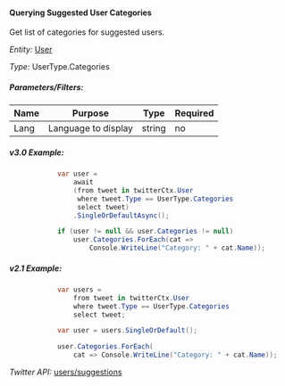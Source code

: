 #### Querying Suggested User Categories

Get list of categories for suggested users.

*Entity:* [User](../LINQ-to-Twitter-Entities/User-Entity.md)

*Type:* UserType.Categories

##### Parameters/Filters:

| Name | Purpose | Type | Required |
|------|---------|------|----------|
| Lang | Language to display | string | no |

##### v3.0 Example:

```c#
            var user =
                await
                (from tweet in twitterCtx.User
                 where tweet.Type == UserType.Categories
                 select tweet)
                .SingleOrDefaultAsync();

            if (user != null && user.Categories != null)
                user.Categories.ForEach(cat => 
                    Console.WriteLine("Category: " + cat.Name));
```

##### v2.1 Example:

```c#
            var users =
                from tweet in twitterCtx.User
                where tweet.Type == UserType.Categories
                select tweet;

            var user = users.SingleOrDefault();

            user.Categories.ForEach(
                cat => Console.WriteLine("Category: " + cat.Name));
```

*Twitter API:* [users/suggestions](https://developer.twitter.com/en/docs/accounts-and-users/follow-search-get-users/api-reference/get-users-suggestions)